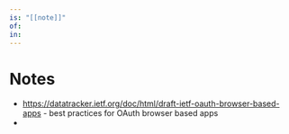```yaml
---
is: "[[note]]"
of: 
in: 
---
```

# Notes
- https://datatracker.ietf.org/doc/html/draft-ietf-oauth-browser-based-apps - best practices for OAuth browser based apps
- 